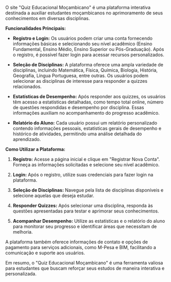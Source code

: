 O site "Quiz Educacional Moçambicano" é uma plataforma interativa destinada a auxiliar estudantes moçambicanos no aprimoramento de seus conhecimentos em diversas disciplinas.

**Funcionalidades Principais:**

- **Registro e Login:** Os usuários podem criar uma conta fornecendo informações básicas e selecionando seu nível acadêmico (Ensino Fundamental, Ensino Médio, Ensino Superior ou Pós-Graduação). Após o registro, é possível fazer login para acessar recursos personalizados.

- **Seleção de Disciplinas:** A plataforma oferece uma ampla variedade de disciplinas, incluindo Matemática, Física, Química, Biologia, História, Geografia, Língua Portuguesa, entre outras. Os usuários podem selecionar as disciplinas de interesse para responder a quizzes relacionados.

- **Estatísticas de Desempenho:** Após responder aos quizzes, os usuários têm acesso a estatísticas detalhadas, como tempo total online, número de questões respondidas e desempenho por disciplina. Essas informações auxiliam no acompanhamento do progresso acadêmico.

- **Relatório do Aluno:** Cada usuário possui um relatório personalizado contendo informações pessoais, estatísticas gerais de desempenho e histórico de atividades, permitindo uma análise detalhada do aprendizado.

**Como Utilizar a Plataforma:**

1. **Registro:** Acesse a página inicial e clique em "Registrar Nova Conta". Forneça as informações solicitadas e selecione seu nível acadêmico.

2. **Login:** Após o registro, utilize suas credenciais para fazer login na plataforma.

3. **Seleção de Disciplinas:** Navegue pela lista de disciplinas disponíveis e selecione aquelas que deseja estudar.

4. **Responder Quizzes:** Após selecionar uma disciplina, responda às questões apresentadas para testar e aprimorar seus conhecimentos.

5. **Acompanhar Desempenho:** Utilize as estatísticas e o relatório do aluno para monitorar seu progresso e identificar áreas que necessitam de melhoria.

A plataforma também oferece informações de contato e opções de pagamento para serviços adicionais, como M-Pesa e BIM, facilitando a comunicação e suporte aos usuários.

Em resumo, o "Quiz Educacional Moçambicano" é uma ferramenta valiosa para estudantes que buscam reforçar seus estudos de maneira interativa e personalizada. 
